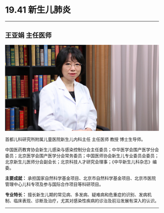 # 19.41 新生儿肺炎

---

## 王亚娟 主任医师

![1684326208257](image/c19_041/1684326208257.png)

首都儿科研究所附属儿童医院新生儿内科主任 主任医师 教授 博士生导师。

中国医药教育协会新生儿感染与感染控制分会主任委员；中华医学会围产医学分会委员；北京医学会围产医学分会常务委员；中国医师协会新生儿专业委员会委员；北京新生儿医师分会副会长；北京科技人才研究会理事；《中华新生儿科杂志》编委。


**主要成就：** 承担国家自然科学基金项目、北京市自然科学基金项目、北京市医院管理中心儿科专项及参与国际合作项目等科研项目。


**专业特长：** 擅长新生儿期的常见病、多发病、疑难病和危重症的识别、发病机制、临床表现、诊断及治疗，尤其对感染性疾病的诊治及前沿发展有深入的认识。

---

